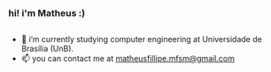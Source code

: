 ### hi! i'm Matheus :)
##

- 🔭 i’m currently studying computer engineering at Universidade de Brasília (UnB).
- 📫 you can contact me at matheusfillipe.mfsm@gmail.com
